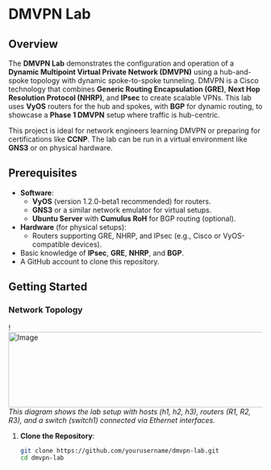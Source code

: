 # DMVPN Lab

## Overview
The **DMVPN Lab** demonstrates the configuration and operation of a **Dynamic Multipoint Virtual Private Network (DMVPN)** using a hub-and-spoke topology with dynamic spoke-to-spoke tunneling. DMVPN is a Cisco technology that combines **Generic Routing Encapsulation (GRE)**, **Next Hop Resolution Protocol (NHRP)**, and **IPsec** to create scalable VPNs. This lab uses **VyOS** routers for the hub and spokes, with **BGP** for dynamic routing, to showcase a **Phase 1 DMVPN** setup where traffic is hub-centric.

This project is ideal for network engineers learning DMVPN or preparing for certifications like **CCNP**. The lab can be run in a virtual environment like **GNS3** or on physical hardware.

## Prerequisites
- **Software**:
  - **VyOS** (version 1.2.0-beta1 recommended) for routers.
  - **GNS3** or a similar network emulator for virtual setups.
  - **Ubuntu Server** with **Cumulus RoH** for BGP routing (optional).
- **Hardware** (for physical setups):
  - Routers supporting GRE, NHRP, and IPsec (e.g., Cisco or VyOS-compatible devices).
- Basic knowledge of **IPsec**, **GRE**, **NHRP**, and **BGP**.
- A GitHub account to clone this repository.

## Getting Started
### Network Topology
!<img width="540" height="149" alt="Image" src="https://github.com/user-attachments/assets/9a469bd7-504a-4a2c-9dab-cade9bdb3336" />
*This diagram shows the lab setup with hosts (h1, h2, h3), routers (R1, R2, R3), and a switch (switch1) connected via Ethernet interfaces.*

1. **Clone the Repository**:
   ```bash
   git clone https://github.com/yourusername/dmvpn-lab.git
   cd dmvpn-lab
